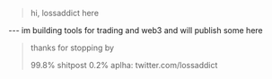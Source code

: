 > hi, lossaddict here
> 
--- im building tools for trading and web3 and will publish some here

> thanks for stopping by
> 
> 99.8% shitpost 0.2% aplha: twitter.com/lossaddict
> 
> 
